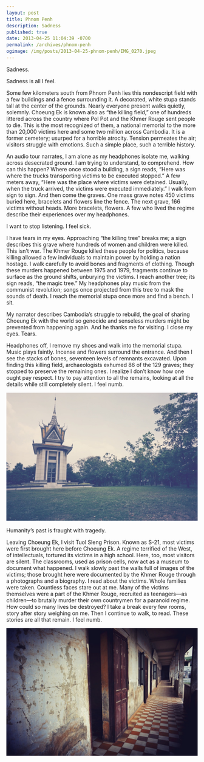 ```yaml
---
layout: post
title: Phnom Penh
description: Sadness
published: true
date: 2013-04-25 11:04:39 -0700
permalink: /archives/phnom-penh
ogimage: /img/posts/2013-04-25-phnom-penh/IMG_0270.jpeg
---
```

Sadness.

Sadness is all I feel.

Some few kilometers south from Phnom Penh lies this nondescript field with a few buildings and a fence surrounding it. A decorated, white stupa stands tall at the center of the grounds. Nearly everyone present walks quietly, solemnly. Choeung Ek is known also as “the killing field,” one of hundreds littered across the country where Pol Pot and the Khmer Rouge sent people to die. This is the most recognized of them, a national memorial to the more than 20,000 victims here and some two million across Cambodia. It is a former cemetery; usurped for a horrible atrocity. Tension permeates the air; visitors struggle with emotions. Such a simple place, such a terrible history.

An audio tour narrates, I am alone as my headphones isolate me, walking across desecrated ground. I am trying to understand, to comprehend. How can this happen? Where once stood a building, a sign reads, “Here was where the trucks transporting victims to be executed stopped.” A few meters away, “Here was the place where victims were detained. Usually, when the truck arrived, the victims were executed immediately.” I walk from sign to sign. And then come the graves. One mass grave notes 450 victims buried here, bracelets and flowers line the fence. The next grave, 166 victims without heads. More bracelets, flowers. A few who lived the regime describe their experiences over my headphones.

I want to stop listening. I feel sick.

I have tears in my eyes. Approaching “the killing tree” breaks me; a sign describes this grave where hundreds of women and children were killed. This isn’t war. The Khmer Rouge killed these people for politics, because killing allowed a few individuals to maintain power by holding a nation hostage. I walk carefully to avoid bones and fragments of clothing. Though these murders happened between 1975 and 1979, fragments continue to surface as the ground shifts, unburying the victims. I reach another tree; its sign reads, “the magic tree.” My headphones play music from the communist revolution; songs once projected from this tree to mask the sounds of death. I reach the memorial stupa once more and find a bench. I sit.

My narrator describes Cambodia’s struggle to rebuild, the goal of sharing Choeung Ek with the world so genocide and senseless murders might be prevented from happening again. And he thanks me for visiting. I close my eyes. Tears.

Headphones off, I remove my shoes and walk into the memorial stupa. Music plays faintly. Incense and flowers surround the entrance. And then I see the stacks of bones, seventeen levels of remnants excavated. Upon finding this killing field, archaeologists exhumed 86 of the 129 graves; they stopped to preserve the remaining ones. I realize I don’t know how one ought pay respect. I try to pay attention to all the remains, looking at all the details while still completely silent. I feel numb.

![Choeung Ek, memorial stupa][1]

Humanity’s past is fraught with tragedy.

Leaving Choeung Ek, I visit Tuol Sleng Prison. Known as S-21, most victims were first brought here before Choeung Ek. A regime terrified of the West, of intellectuals, tortured its victims in a high school. Here, too, most visitors are silent. The classrooms, used as prison cells, now act as a museum to document what happened. I walk slowly past the walls full of images of the victims; those brought here were documented by the Khmer Rouge through a photographs and a biography. I read about the victims. Whole families were taken. Countless faces stare out at me. Many of the victims themselves were a part of the Khmer Rouge, recruited as teenagers—as children—to brutally murder their own countrymen for a paranoid regime. How could so many lives be destroyed? I take a break every few rooms, story after story weighing on me. Then I continue to walk, to read. These stories are all that remain. I feel numb.

![Tuol Sleng Prison][2]

[1]: /img/posts/2013-04-25-phnom-penh/IMG_0270.jpeg
[2]: /img/posts/2013-04-25-phnom-penh/IMG_0271.jpeg